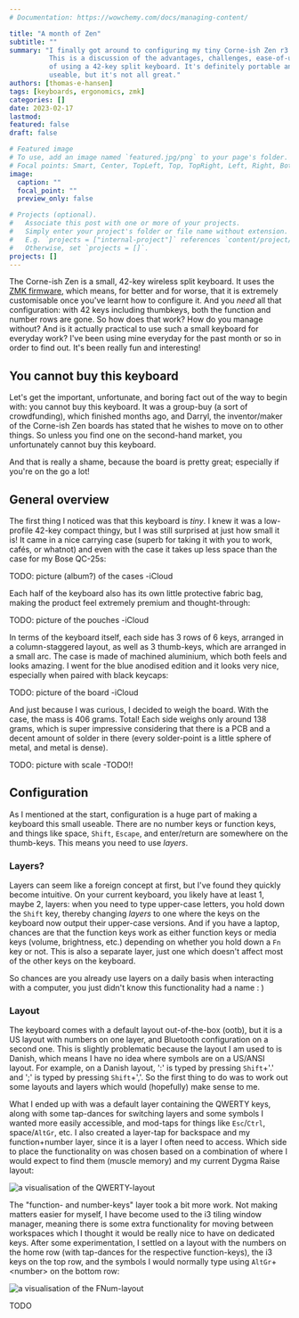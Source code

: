 ```yaml
---
# Documentation: https://wowchemy.com/docs/managing-content/

title: "A month of Zen"
subtitle: ""
summary: "I finally got around to configuring my tiny Corne-ish Zen r3 keyboard.
          This is a discussion of the advantages, challenges, ease-of-use, etc.
          of using a 42-key split keyboard. It's definitely portable and very
          useable, but it's not all great."
authors: [thomas-e-hansen]
tags: [keyboards, ergonomics, zmk]
categories: []
date: 2023-02-17
lastmod:
featured: false
draft: false

# Featured image
# To use, add an image named `featured.jpg/png` to your page's folder.
# Focal points: Smart, Center, TopLeft, Top, TopRight, Left, Right, BottomLeft, Bottom, BottomRight.
image:
  caption: ""
  focal_point: ""
  preview_only: false

# Projects (optional).
#   Associate this post with one or more of your projects.
#   Simply enter your project's folder or file name without extension.
#   E.g. `projects = ["internal-project"]` references `content/project/deep-learning/index.md`.
#   Otherwise, set `projects = []`.
projects: []
---
```


The Corne-ish Zen is a small, 42-key wireless split keyboard. It uses the
[ZMK firmware](https://zmk.dev),
which means, for better and for worse, that it is extremely customisable once
you've learnt how to configure it. And you _need_ all that configuration: with
42 keys including thumbkeys, both the function and number rows are gone. So how
does that work? How do you manage without? And is it actually practical to use
such a small keyboard for everyday work? I've been using mine everyday for the
past month or so in order to find out. It's been really fun and interesting!


## You cannot buy this keyboard

Let's get the important, unfortunate, and boring fact out of the way to begin
with: you cannot buy this keyboard. It was a group-buy (a sort of crowdfunding),
which finished months ago, and Darryl, the inventor/maker of the Corne-ish Zen
boards has stated that he wishes to move on to other things. So unless you find
one on the second-hand market, you unfortunately cannot buy this keyboard.

And that is really a shame, because the board is pretty great; especially if
you're on the go a lot!


## General overview

The first thing I noticed was that this keyboard is _tiny_. I knew it was a
low-profile 42-key compact thingy, but I was still surprised at just how small
it is! It came in a nice carrying case (superb for taking it with you to work,
cafés, or whatnot) and even with the case it takes up less space than the case
for my Bose QC-25s:

TODO: picture (album?) of the cases -iCloud

Each half of the keyboard also has its own little protective fabric bag, making
the product feel extremely premium and thought-through:

TODO: picture of the pouches -iCloud

In terms of the keyboard itself, each side has 3 rows of 6 keys, arranged in a
column-staggered layout, as well as 3 thumb-keys, which are arranged in a small
arc. The case is made of machined aluminium, which both feels and looks amazing.
I went for the blue anodised edition and it looks very nice, especially when
paired with black keycaps:

TODO: picture of the board -iCloud

And just because I was curious, I decided to weigh the board. With the case, the
mass is 406 grams. Total! Each side weighs only around 138 grams, which is super
impressive considering that there is a PCB and a decent amount of solder in
there (every solder-point is a little sphere of metal, and metal is dense).

TODO: picture with scale -TODO!!


## Configuration

As I mentioned at the start, configuration is a huge part of making a keyboard
this small useable. There are no number keys or function keys, and things like
space, `Shift`, `Escape`, and enter/return are somewhere on the thumb-keys. This
means you need to use _layers_.

### Layers?

Layers can seem like a foreign concept at first, but I've found they quickly
become intuitive. On your current keyboard, you likely have at least 1, maybe 2,
layers: when you need to type upper-case letters, you hold down the `Shift` key,
thereby changing _layers_ to one where the keys on the keyboard now output their
upper-case versions. And if you have a laptop, chances are that the function
keys work as either function keys or media keys (volume, brightness, etc.)
depending on whether you hold down a `Fn` key or not. This is also a separate
layer, just one which doesn't affect most of the other keys on the keyboard.

So chances are you already use layers on a daily basis when interacting with a
computer, you just didn't know this functionality had a name  : )

### Layout

The keyboard comes with a default layout out-of-the-box (ootb), but it is a US
layout with numbers on one layer, and Bluetooth configuration on a second one.
This is slightly problematic because the layout I am used to is Danish, which
means I have no idea where symbols are on a US/ANSI layout. For example, on a
Danish layout, ':' is typed by pressing `Shift`+'.' and ';' is typed by pressing
`Shift`+','. So the first thing to do was to work out some layouts and layers
which would (hopefully) make sense to me.

<!-- TODO: move to a different blog post, if discuss at all?
I first encountered thumbkeys via the
[Dygma Raise](https://dygma.com/products/dygma-raise)
keyboard and have been a complete convict ever since. Once you get over the
initial learning bump, using your two strongest fingers for more than just the
spacebar is fantastic! As such, I wanted to move most functionality to the
thumb-keys.

It seemed sensible to have the default layer, which is the one the keyboard uses
when you turn it on, be the QWERTY-layer. To not have to re-learn too many
things, I tried keeping most functionality roughly where I would expect it to
be: `Alt` and `Ctrl` are on the left side; and `AltGr` and space are on the
right (I almost exclusively type space with my right thumb). Next, a bit of
layer trickery and thumbkey use: the leftmost thumbkey (the hardest to reach for
me) was assigned to "next layer" and "previous layer" (more on this in a second)
since that is functionality I will always deliberately be seeking out and so
I wanted it somewhere Some other parts
were transferred from my Raise layout: the large left thumb-key was assigned to
`Shift` and Windows (aka. Super or GUI), and the large right thumb-key was
assigned to return and right-`Ctrl`.
-->

What I ended up with was a default layer containing the QWERTY keys, along with
some tap-dances for switching layers and some symbols I wanted more easily
accessible, and mod-taps for things like `Esc`/`Ctrl`, space/`AltGr`, etc. I
also created a layer-tap for backspace and my function+number layer, since it is
a layer I often need to access. Which side to place the functionality on was
chosen based on a combination of where I would expect to find them (muscle
memory) and my current Dygma Raise layout:

![a visualisation of the QWERTY-layout](/media/zen-qwerty-layer.png)

The "function- and number-keys" layer took a bit more work. Not making
matters easier for myself, I have become used to the i3 tiling window manager,
meaning there is some extra functionality for moving between workspaces which I
thought it would be really nice to have on dedicated keys. After some
experimentation, I settled on a layout with the numbers on the home row (with
tap-dances for the respective function-keys), the i3 keys on the top row, and
the symbols I would normally type using `AltGr`+\<number\> on the bottom row:

![a visualisation of the FNum-layout](/media/zen-fnum-layer.png)

TODO

